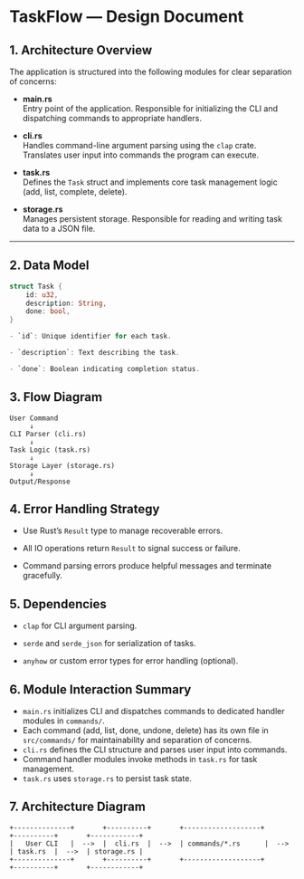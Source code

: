# TaskFlow — Design Document

## 1. Architecture Overview

The application is structured into the following modules for clear separation of concerns:

- **main.rs**  
  Entry point of the application. Responsible for initializing the CLI and dispatching commands to appropriate handlers.

- **cli.rs**  
  Handles command-line argument parsing using the `clap` crate. Translates user input into commands the program can execute.

- **task.rs**  
  Defines the `Task` struct and implements core task management logic (add, list, complete, delete).

- **storage.rs**  
  Manages persistent storage. Responsible for reading and writing task data to a JSON file.

---

## 2. Data Model

```rust
struct Task {
    id: u32,
    description: String,
    done: bool,
}

- `id`: Unique identifier for each task.

- `description`: Text describing the task.

- `done`: Boolean indicating completion status.
```

## 3. Flow Diagram

```plaintext
User Command
     ↓
CLI Parser (cli.rs)
     ↓
Task Logic (task.rs)
     ↓
Storage Layer (storage.rs)
     ↓
Output/Response
```

## 4. Error Handling Strategy

- Use Rust’s `Result` type to manage recoverable errors.

- All IO operations return `Result` to signal success or failure.

- Command parsing errors produce helpful messages and terminate gracefully.

## 5. Dependencies

- `clap` for CLI argument parsing.

- `serde` and `serde_json` for serialization of tasks.

- `anyhow` or custom error types for error handling (optional).

## 6. Module Interaction Summary

- `main.rs` initializes CLI and dispatches commands to dedicated handler modules in `commands/`.
- Each command (add, list, done, undone, delete) has its own file in `src/commands/` for maintainability and separation of concerns.
- `cli.rs` defines the CLI structure and parses user input into commands.
- Command handler modules invoke methods in `task.rs` for task management.
- `task.rs` uses `storage.rs` to persist task state.

## 7. Architecture Diagram

```
+--------------+       +----------+       +-------------------+       +----------+       +------------+
|   User CLI   |  -->  |  cli.rs  |  -->  | commands/*.rs      |  -->  | task.rs  |  -->  | storage.rs |
+--------------+       +----------+       +-------------------+       +----------+       +------------+
```

